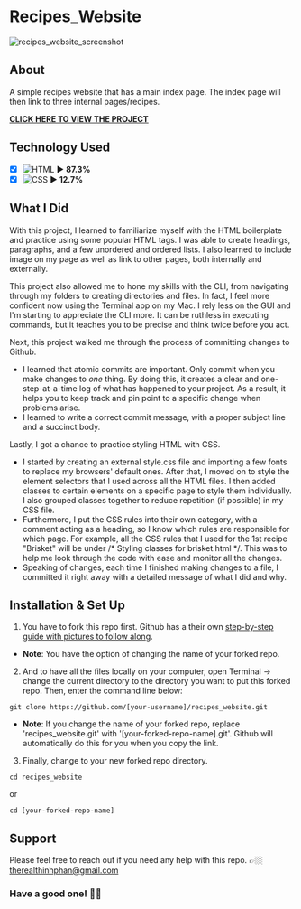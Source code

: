 # Recipes_Website
![recipes_website_screenshot](https://user-images.githubusercontent.com/101987153/219883138-957f1030-121f-4d79-bc0b-6968e06ee595.JPG)

## About
A simple recipes website that has a main index page. The index page will then link to three internal pages/recipes.

**[CLICK HERE TO VIEW THE PROJECT](https://teephan91.github.io/recipes_website/)**

## Technology Used
- [x] ![HTML](https://img.shields.io/badge/-HTML-000?style=flat&logo=html5&logoColor=394148&color=fac60c) ► **87.3%** 
- [x] ![CSS](https://img.shields.io/badge/-CSS-000?style=flat&logo=css3&logoColor=394148&color=fac60c) ► **12.7%** 

## What I Did
With this project, I learned to familiarize myself with the HTML boilerplate and practice using some popular HTML tags. I was able to create headings, paragraphs, and a few unordered and ordered lists. I also learned to include image on my page as well as link to other pages, both internally and externally.

This project also allowed me to hone my skills with the CLI, from navigating through my folders to creating directories and files. In fact, I feel more confident now using the Terminal app on my Mac. I rely less on the GUI and I'm starting to appreciate the CLI more. It can be ruthless in executing commands, but it teaches you to be precise and think twice before you act.

Next, this project walked me through the process of committing changes to Github. 

- I learned that atomic commits are important. Only commit when you make changes to *one* thing. By doing this, it creates a clear and one-step-at-a-time log of what has happened to your project. As a result, it helps you to keep track and pin point to a specific change when problems arise.
- I learned to write a correct commit message, with a proper subject line and a succinct body.

Lastly, I got a chance to practice styling HTML with CSS. 

- I started by creating an external style.css file and importing a few fonts to replace my browsers' default ones. After that, I moved on to style the element selectors that I used across all the HTML files. I then added classes to certain elements on a specific page to style them individually. I also grouped classes together to reduce repetition (if possible) in my CSS file. 
- Furthermore, I put the CSS rules into their own category, with a comment acting as a heading, so I know which rules are responsible for which page. For example, all the CSS rules that I used for the 1st recipe "Brisket" will be under /* Styling classes for brisket.html */. This was to help me look through the code with ease and monitor all the changes. 
- Speaking of changes, each time I finished making changes to a file, I committed it right away with a detailed message of what I did and why.

## Installation & Set Up
1. You have to fork this repo first. Github has a their own [step-by-step guide with pictures to follow along](https://docs.github.com/en/get-started/quickstart/fork-a-repo#forking-a-repository).
- **Note**: You have the option of changing the name of your forked repo.
2. And to have all the files locally on your computer, open Terminal -> change the current directory to the directory you want to put this forked repo. Then, enter the command line below:
```
git clone https://github.com/[your-username]/recipes_website.git
```
- **Note**: If you change the name of your forked repo, replace 'recipes_website.git' with '[your-forked-repo-name].git'. Github will automatically do this for you when you copy the link.
3. Finally, change to your new forked repo directory.
```
cd recipes_website
```
or
```
cd [your-forked-repo-name]
```

## Support
Please feel free to reach out if you need any help with this repo. 👉🏼 therealthinhphan@gmail.com

### Have a good one! 👍🏼

